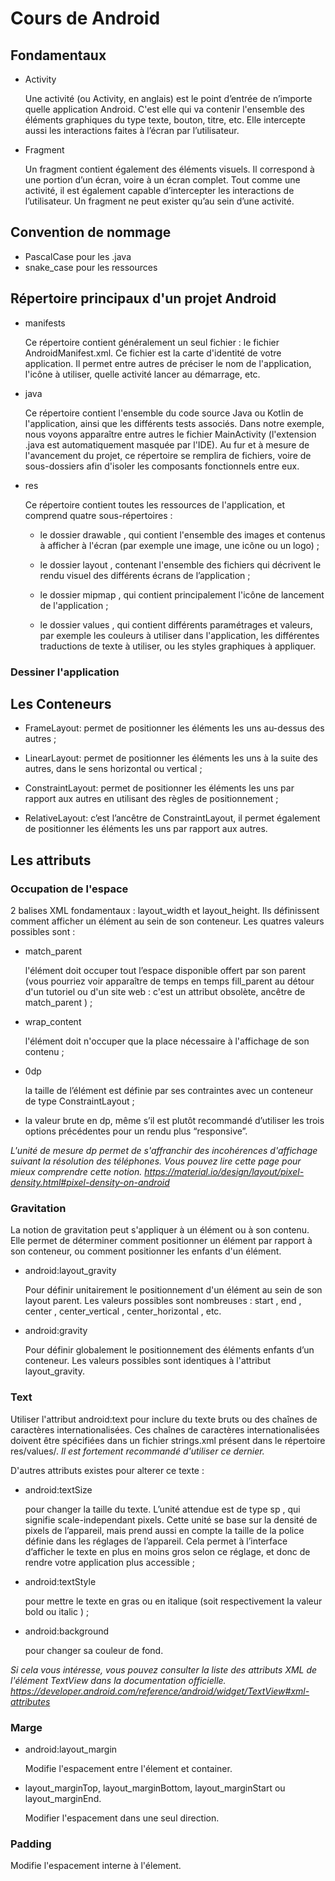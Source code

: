 # Cours de Android
## Fondamentaux

- Activity

  Une activité (ou Activity, en anglais) est le point d’entrée de n’importe quelle application Android. C'est elle qui va contenir l'ensemble des éléments graphiques du type texte, bouton, titre, etc. Elle intercepte aussi les interactions faites à l’écran par l’utilisateur. 

- Fragment

  Un fragment contient également des éléments visuels. Il correspond à une portion d’un écran, voire à un écran complet. Tout comme une activité, il est également capable d’intercepter les interactions de l’utilisateur. Un fragment ne peut exister qu’au sein d’une activité.

## Convention de nommage

- PascalCase pour les .java
- snake_case pour les ressources

## Répertoire principaux d'un projet Android

- manifests

  Ce répertoire contient généralement un seul fichier : le fichier AndroidManifest.xml. Ce fichier est la carte d'identité de votre application. Il permet entre autres de préciser le nom de l'application, l'icône à utiliser, quelle activité lancer au démarrage, etc.

- java

  Ce répertoire contient l'ensemble du code source Java ou Kotlin de l'application, ainsi que les différents tests associés. Dans notre exemple, nous voyons apparaître entre autres le fichier MainActivity  (l'extension .java  est automatiquement masquée par l'IDE). Au fur et à mesure de l'avancement du projet, ce répertoire se remplira de fichiers, voire de sous-dossiers afin d'isoler les composants fonctionnels entre eux.

- res

  Ce répertoire contient toutes les ressources de l'application, et comprend quatre sous-répertoires :

  -  le dossier drawable  , qui contient l'ensemble des images et contenus à afficher à l'écran (par exemple une image, une icône ou un logo) ;

  -  le dossier layout  , contenant l'ensemble des fichiers qui décrivent le rendu visuel des différents écrans de l’application ;

  -  le dossier mipmap  , qui contient principalement l'icône de lancement de l'application ;

  -  le dossier values  , qui contient différents paramétrages et valeurs, par exemple les couleurs à utiliser dans l'application, les différentes traductions de texte à utiliser, ou les styles graphiques à appliquer.

### Dessiner l'application

## Les Conteneurs

- FrameLayout: permet de positionner les éléments les uns au-dessus des autres ;

- LinearLayout: permet de positionner les éléments les uns à la suite des autres, dans le sens horizontal ou vertical ;

- ConstraintLayout: permet de positionner les éléments les uns par rapport aux autres en utilisant des règles de positionnement ;

- RelativeLayout: c’est l’ancêtre de ConstraintLayout, il permet également de positionner les éléments les uns par rapport aux autres. 

## Les attributs

### Occupation de l'espace

2 balises XML fondamentaux : layout_width  et  layout_height.
Ils définissent comment afficher un élément au sein de son conteneur.
Les quatres valeurs possibles sont :

- match_parent 

  l'élément doit occuper tout l’espace disponible offert par son parent (vous pourriez voir apparaître de temps en temps fill_parent  au détour d'un tutoriel ou d'un site web : c'est un attribut obsolète, ancêtre de match_parent  ) ;

- wrap_content

  l'élément doit n'occuper que la place nécessaire à l'affichage de son contenu ;

- 0dp

  la taille de l’élément est définie par ses contraintes avec un conteneur de type ConstraintLayout  ;

- la valeur brute en dp, même s’il est plutôt recommandé d’utiliser les trois options précédentes pour un rendu plus “responsive”.

_L'unité de mesure dp  permet de s'affranchir des incohérences d'affichage suivant la résolution des téléphones. Vous pouvez lire cette page pour mieux comprendre cette notion._
_https://material.io/design/layout/pixel-density.html#pixel-density-on-android_

### Gravitation

La notion de gravitation peut s'appliquer à un élément ou à son contenu. Elle permet de déterminer comment positionner un élément par rapport à son conteneur, ou comment positionner les enfants d'un élément.

- android:layout_gravity

  Pour définir unitairement le positionnement d'un élément au sein de son layout parent.
  Les valeurs possibles sont nombreuses : start  , end  , center  , center_vertical  , center_horizontal  , etc. 

- android:gravity

  Pour définir globalement le positionnement des éléments enfants d’un conteneur.
  Les valeurs possibles sont identiques à l'attribut layout_gravity.

### Text

Utiliser l'attribut android:text pour inclure du texte bruts ou des chaînes de caractères internationalisées.
Ces chaînes de caractères internationalisées doivent être spécifiées dans un fichier strings.xml  présent dans le répertoire res/values/.
_Il est fortement recommandé d'utiliser ce dernier._

D'autres attributs existes pour alterer ce texte :

- android:textSize

  pour changer la taille du texte. L’unité attendue est de type sp  , qui signifie scale-independant pixels. Cette unité se base sur la densité de pixels de l’appareil, mais prend aussi en compte la taille de la police définie dans les réglages de l’appareil. Cela permet à l’interface d’afficher le texte en plus en moins gros selon ce réglage, et donc de rendre votre application plus accessible ;

- android:textStyle

  pour mettre le texte en gras ou en italique (soit respectivement la valeur bold  ou italic  ) ;

- android:background

  pour changer sa couleur de fond.

_Si cela vous intéresse, vous pouvez consulter la liste des attributs XML de l'élément TextView  dans la documentation officielle._
_https://developer.android.com/reference/android/widget/TextView#xml-attributes_

### Marge

- android:layout_margin

  Modifie l'espacement entre l'élement et container.

- layout_marginTop, layout_marginBottom, layout_marginStart ou layout_marginEnd.

  Modifier l'espacement dans une seul direction.

### Padding

Modifie l'espacement interne à l'élement.